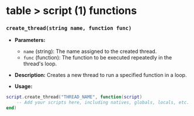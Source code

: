 # table > script (1) functions 
### `create_thread(string name, function func)`

- **Parameters:**
  - `name` (string): The name assigned to the created thread.
  - `func` (function): The function to be executed repeatedly in the thread's loop.

- **Description:**
  Creates a new thread to run a specified function in a loop.

- **Usage:**
```lua
script.create_thread("THREAD_NAME", function(script)
    -- Add your scripts here, including natives, globals, locals, etc.
end)
```
